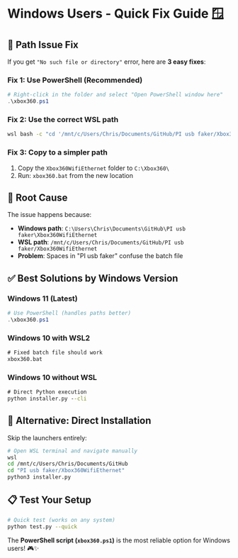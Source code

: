 # Windows Users - Quick Fix Guide 🪟

## 🚨 **Path Issue Fix**

If you get `"No such file or directory"` error, here are **3 easy fixes**:

### **Fix 1: Use PowerShell (Recommended)**
```powershell
# Right-click in the folder and select "Open PowerShell window here"
.\xbox360.ps1
```

### **Fix 2: Use the correct WSL path**
```cmd
wsl bash -c "cd '/mnt/c/Users/Chris/Documents/GitHub/PI usb faker/Xbox360WifiEthernet' && python3 installer.py"
```

### **Fix 3: Copy to a simpler path**
1. Copy the `Xbox360WifiEthernet` folder to `C:\Xbox360\`
2. Run: `xbox360.bat` from the new location

## 🎯 **Root Cause**

The issue happens because:
- **Windows path**: `C:\Users\Chris\Documents\GitHub\PI usb faker\Xbox360WifiEthernet`
- **WSL path**: `/mnt/c/Users/Chris/Documents/GitHub/PI usb faker/Xbox360WifiEthernet`
- **Problem**: Spaces in "PI usb faker" confuse the batch file

## ✅ **Best Solutions by Windows Version**

### **Windows 11 (Latest)**
```powershell
# Use PowerShell (handles paths better)
.\xbox360.ps1
```

### **Windows 10 with WSL2**
```cmd
# Fixed batch file should work
xbox360.bat
```

### **Windows 10 without WSL**
```cmd
# Direct Python execution
python installer.py --cli
```

## 🔧 **Alternative: Direct Installation**

Skip the launchers entirely:

```bash
# Open WSL terminal and navigate manually
wsl
cd /mnt/c/Users/Chris/Documents/GitHub
cd "PI usb faker/Xbox360WifiEthernet"
python3 installer.py
```

## 📋 **Test Your Setup**

```bash
# Quick test (works on any system)
python test.py --quick
```

The **PowerShell script (`xbox360.ps1`)** is the most reliable option for Windows users! 🎮✨